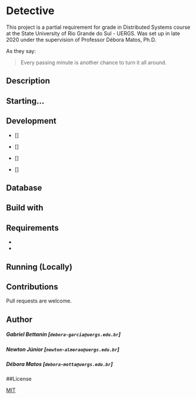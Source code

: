 # Detective

This project is a partial requirement for grade in Distributed Systems course at the State University of Rio Grande do Sul - UERGS. Was set up in late 2020 under the supervision of Professor Débora Matos, Ph.D.

As they say:
> Every passing minute is another chance to turn it all around.

## Description


## Starting...

	

## Development

- [] 

- [] 

- [] 

- [] 


## Database



## Build with


## Requirements

- 
- 


## Running (Locally)


## Contributions

Pull requests are welcome.

## Author

##### Gabriel Bettanin [`debora-garcia@uergs.edu.br`]
##### Newton Júnior [`newton-almerao@uergs.edu.br`]
##### Débora Matos [`debora-motta@uergs.edu.br`]

##License

[MIT](https://choosealicense.com/licenses/mit/)